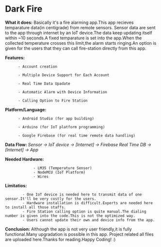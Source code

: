 # **Dark Fire**

**What it does:** Basically it's a fire alarming app.This app recieves temparature data(in centigrade) from remote sensors.
              Sensor data are sent to the app through internet by an IoT device.The data keep updating itself within ~10 seconds.A fixed
              temparature is set into the app.When the collected temperature crosses this limit,the alarm starts ringing.An option is given 
              for the users that they can call fire-station directly from this app.

**Features:** 
          
          - Account creation

          - Multiple Device Support for Each Account
          
          - Real Time Data Upadate
          
          - Automatic Alarm with Device Information
          
          - Calling Option to Fire Station
          
**Platform/Language:** 

          - Android Studio (for app building)
          
          - Arduino (for IoT platform programming)
          
          - Google Firebase (for real time remote data handling)
          
**Data Flow:** _Sensor -> IoT device -> [Internet] -> Firebase Real Time DB -> [Internet] -> App_

**Needed Hardware:** 

                 - LM35 (Temperature Sensor)
                 - NodeMCU (IoT Platform)
                 - Wires

**Limitatios:** 

            - One IoT device is needed here to transmit data of one sensor.It'll be very costly for the users.
            - Hardware installation is difficult.Experts are needed here to install all those staffs.
            - Fire Station calling option is quite manual.The dialing number is given into the code.This is not the optimized way.
            - Users cannot update their own and device info from the app.
            
**Conclusion:** Although the app is not very user friendly,it is fully functional.Many upgradation is possible in this app.
            Project related all files are uploaded here.Thanks for reading.Happy Coding! :)
          
                     

